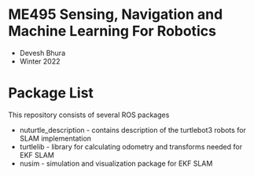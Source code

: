# ME495 Sensing, Navigation and Machine Learning For Robotics
* Devesh Bhura
* Winter 2022
# Package List
This repository consists of several ROS packages
- nuturtle_description - contains description of the turtlebot3 robots for SLAM implementation 
- turtlelib - library for calculating odometry and transforms needed for EKF SLAM
- nusim - simulation and visualization package for EKF SLAM